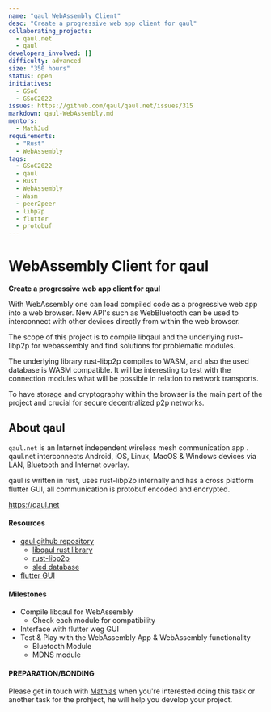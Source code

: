 ```yaml
---
name: "qaul WebAssembly Client"
desc: "Create a progressive web app client for qaul"
collaborating_projects:
  - qaul.net
  - qaul
developers_involved: []
difficulty: advanced
size: "350 hours"
status: open
initiatives:
  - GSoC
  - GSoC2022
issues: https://github.com/qaul/qaul.net/issues/315
markdown: qaul-WebAssembly.md
mentors:
  - MathJud
requirements:
  - "Rust"
  - WebAssembly
tags:
  - GSoC2022
  - qaul
  - Rust
  - WebAssembly
  - Wasm
  - peer2peer
  - libp2p
  - flutter
  - protobuf
---
```


# WebAssembly Client for qaul

**Create a progressive web app client for qaul**

With WebAssembly one can load compiled code as a progressive web app into a web browser. 
New API's such as WebBluetooth can be used to interconnect with other devices directly from within the web browser.

The scope of this project is to compile libqaul and the underlying rust-libp2p for webassembly and find solutions for problematic modules.

The underlying library rust-libp2p compiles to WASM, and also the used database is WASM compatible.
It will be interesting to test with the connection modules what will be possible in relation to network transports.

To have storage and cryptography within the browser is the main part of the project and crucial for secure decentralized p2p networks.


## About qaul

`qaul.net` is an Internet independent wireless mesh communication app . 
qaul.net interconnects Android, iOS, Linux, MacOS & Windows devices via LAN, Bluetooth and Internet overlay.

qaul is written in rust, uses rust-libp2p internally and has a cross platform flutter GUI, all communication is protobuf encoded and encrypted.

https://qaul.net


#### Resources

* [qaul github repository](https://github.com/qaul/qaul.net)
  * [libqaul rust library](https://github.com/qaul/qaul.net/tree/main/rust/libqaul)
  * [rust-libp2p](https://github.com/libp2p/rust-libp2p)
  * [sled database](https://sled.rs/)
* [flutter GUI](https://github.com/qaul/qaul.net/tree/main/qaul_ui)

#### Milestones

* Compile libqaul for WebAssembly
  * Check each module for compatibility
* Interface with flutter weg GUI
* Test & Play with the WebAssembly App & WebAssembly functionality
  * Bluetooth Module
  * MDNS module


#### PREPARATION/BONDING

Please get in touch with [Mathias](mailto:jud@qaul.net) when you're interested doing this task or another task for the prohject, he will help you develop your project.

